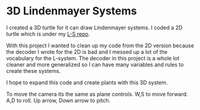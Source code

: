 # 3D Lindenmayer Systems

I created a 3D turtle for it can draw Lindenmayer systems. I coded a 2D turtle which is under my [L-S repo](https://github.com/Levo/L-S).

With this project I wanted to clean up my code from the 2D version because the decoder I wrote for the 2D is bad and I messed up a lot of the vocabulary for the L-system.
The decoder in this project is a whole lot cleaner and more generalized so I can have many variables and rules to create these systems. 

I hope to expand this code and create plants with this 3D system. 

To move the camera its the same as plane controls. W,S to move forward. A,D to roll. Up arrow, Down arrow to pitch.
